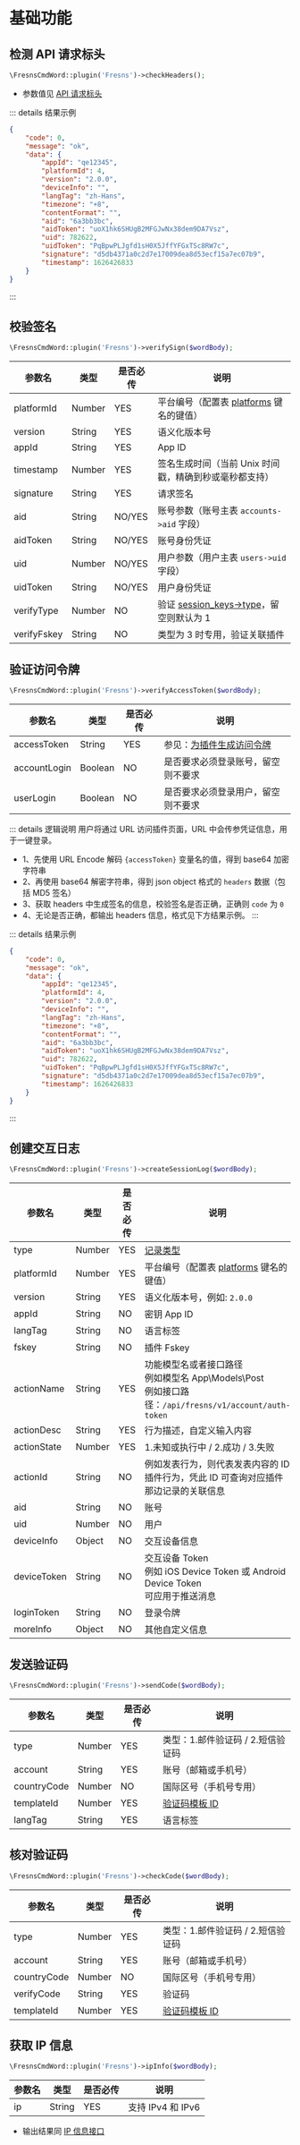 # 基础功能

## 检测 API 请求标头

```php
\FresnsCmdWord::plugin('Fresns')->checkHeaders();
```

- 参数值见 [API 请求标头](https://docs.fresns.com/zh-Hans/clients/reference/headers.html)

::: details 结果示例
```json
{
    "code": 0,
    "message": "ok",
    "data": {
        "appId": "qe12345",
        "platformId": 4,
        "version": "2.0.0",
        "deviceInfo": "",
        "langTag": "zh-Hans",
        "timezone": "+8",
        "contentFormat": "",
        "aid": "6a3bb3bc",
        "aidToken": "uoX1hk6SHUgB2MFGJwNx38dem9DA7Vsz",
        "uid": 782622,
        "uidToken": "PqBpwPLJgfd1sH0X5JffYFGxTSc8RW7c",
        "signature": "d5db4371a0c2d7e17009dea8d53ecf15a7ec07b9",
        "timestamp": 1626426833
    }
}
```
:::

## 校验签名

```php
\FresnsCmdWord::plugin('Fresns')->verifySign($wordBody);
```
| 参数名 | 类型 | 是否必传 | 说明 |
| --- | --- | --- | --- |
| platformId | Number | YES | 平台编号（配置表 [platforms](../../configs/dictionary/platforms.md) 键名的键值） |
| version | String | YES | 语义化版本号 |
| appId | String | YES | App ID |
| timestamp | Number | YES | 签名生成时间（当前 Unix 时间戳，精确到秒或毫秒都支持） |
| signature | String | YES | 请求签名 |
| aid | String | NO/YES | 账号参数（账号主表 `accounts->aid` 字段） |
| aidToken | String | NO/YES | 账号身份凭证 |
| uid | Number | NO/YES | 用户参数（用户主表 `users->uid` 字段） |
| uidToken | String | NO/YES | 用户身份凭证 |
| verifyType | Number | NO | 验证 [session_keys->type](../../database/systems/session-keys.md)，留空则默认为 1 |
| verifyFskey | String | NO | 类型为 3 时专用，验证关联插件 |

## 验证访问令牌

```php
\FresnsCmdWord::plugin('Fresns')->verifyAccessToken($wordBody);
```
| 参数名 | 类型 | 是否必传 | 说明 |
| --- | --- | --- | --- |
| accessToken | String | YES | 参见：[为插件生成访问令牌](https://docs.fresns.com/zh-Hans/clients/reference/callback/access-token.html) |
| accountLogin | Boolean | NO | 是否要求必须登录账号，留空则不要求 |
| userLogin | Boolean | NO | 是否要求必须登录用户，留空则不要求 |

::: details 逻辑说明
用户将通过 URL 访问插件页面，URL 中会传参凭证信息，用于一键登录。

- 1、先使用 URL Encode 解码 `{accessToken}` 变量名的值，得到 base64 加密字符串
- 2、再使用 base64 解密字符串，得到 json object 格式的 `headers` 数据（包括 MD5 签名）
- 3、获取 headers 中生成签名的信息，校验签名是否正确，正确则 `code` 为 `0`
- 4、无论是否正确，都输出 headers 信息，格式见下方结果示例。
:::

::: details 结果示例
```json
{
    "code": 0,
    "message": "ok",
    "data": {
        "appId": "qe12345",
        "platformId": 4,
        "version": "2.0.0",
        "deviceInfo": "",
        "langTag": "zh-Hans",
        "timezone": "+8",
        "contentFormat": "",
        "aid": "6a3bb3bc",
        "aidToken": "uoX1hk6SHUgB2MFGJwNx38dem9DA7Vsz",
        "uid": 782622,
        "uidToken": "PqBpwPLJgfd1sH0X5JffYFGxTSc8RW7c",
        "signature": "d5db4371a0c2d7e17009dea8d53ecf15a7ec07b9",
        "timestamp": 1626426833
    }
}
```
:::

## 创建交互日志

```php
\FresnsCmdWord::plugin('Fresns')->createSessionLog($wordBody);
```
| 参数名 | 类型 | 是否必传 | 说明 |
| --- | --- | --- | --- |
| type | Number | YES | [记录类型](../../database/systems/session-logs.md#日志类型-type) |
| platformId | Number | YES | 平台编号（配置表 [platforms](../../configs/dictionary/platforms.md) 键名的键值） |
| version | String | YES | 语义化版本号，例如: `2.0.0` |
| appId | String | NO | 密钥 App ID |
| langTag | String | NO | 语言标签 |
| fskey | String | NO | 插件 Fskey |
| actionName | String | YES | 功能模型名或者接口路径<br>例如模型名 App\Models\Post<br>例如接口路径：`/api/fresns/v1/account/auth-token` |
| actionDesc | String | YES | 行为描述，自定义输入内容 |
| actionState | Number | YES | 1.未知或执行中 / 2.成功 / 3.失败 |
| actionId | String | NO | 例如发表行为，则代表发表内容的 ID<br>插件行为，凭此 ID 可查询对应插件那边记录的关联信息 |
| aid | String | NO | 账号 |
| uid | Number | NO | 用户 |
| deviceInfo | Object | NO | 交互设备信息 |
| deviceToken | String | NO | 交互设备 Token<br>例如 iOS Device Token 或 Android Device Token<br>可应用于推送消息 |
| loginToken | String | NO | 登录令牌 |
| moreInfo | Object | NO | 其他自定义信息 |

## 发送验证码

```php
\FresnsCmdWord::plugin('Fresns')->sendCode($wordBody);
```
| 参数名 | 类型 | 是否必传 | 说明 |
| --- | --- | --- | --- |
| type | Number | YES | 类型：1.邮件验证码 / 2.短信验证码 |
| account | String | YES | 账号（邮箱或手机号） |
| countryCode | Number | NO | 国际区号（手机号专用） |
| templateId | Number | YES | [验证码模板 ID](../../configs/panel/send.md#验证码模板设置) |
| langTag | String | YES | 语言标签 |

## 核对验证码

```php
\FresnsCmdWord::plugin('Fresns')->checkCode($wordBody);
```
| 参数名 | 类型 | 是否必传 | 说明 |
| --- | --- | --- | --- |
| type | Number | YES | 类型：1.邮件验证码 / 2.短信验证码 |
| account | String | YES | 账号（邮箱或手机号） |
| countryCode | Number | NO | 国际区号（手机号专用） |
| verifyCode | String | YES | 验证码 |
| templateId | Number | YES | [验证码模板 ID](../../configs/panel/send.md#验证码模板设置) |

## 获取 IP 信息

```php
\FresnsCmdWord::plugin('Fresns')->ipInfo($wordBody);
```
| 参数名 | 类型 | 是否必传 | 说明 |
| --- | --- | --- | --- |
| ip | String | YES | 支持 IPv4 和 IPv6 |

- 输出结果同 [IP 信息接口](https://docs.fresns.com/zh-Hans/clients/api/common/ip-info.html)
